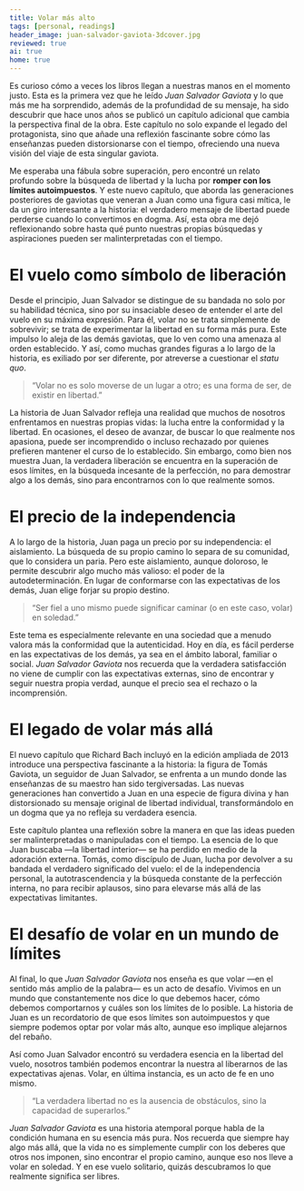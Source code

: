 ```yaml
---
title: Volar más alto
tags: [personal, readings]  
header_image: juan-salvador-gaviota-3dcover.jpg  
reviewed: true  
ai: true
home: true
---
```

Es curioso cómo a veces los libros llegan a nuestras manos en el momento justo. Esta es la primera vez que he leído *Juan Salvador Gaviota* y lo que más me ha sorprendido, además de la profundidad de su mensaje, ha sido descubrir que hace unos años se publicó un capítulo adicional que cambia la perspectiva final de la obra.<!-- excerpt-end --> Este capítulo no solo expande el legado del protagonista, sino que añade una reflexión fascinante sobre cómo las enseñanzas pueden distorsionarse con el tiempo, ofreciendo una nueva visión del viaje de esta singular gaviota.

Me esperaba una fábula sobre superación, pero encontré un relato profundo sobre la búsqueda de libertad y la lucha por **romper con los límites autoimpuestos**. Y este nuevo capítulo, que aborda las generaciones posteriores de gaviotas que veneran a Juan como una figura casi mítica, le da un giro interesante a la historia: el verdadero mensaje de libertad puede perderse cuando lo convertimos en dogma. Así, esta obra me dejó reflexionando sobre hasta qué punto nuestras propias búsquedas y aspiraciones pueden ser malinterpretadas con el tiempo.

# El vuelo como símbolo de liberación

Desde el principio, Juan Salvador se distingue de su bandada no solo por su habilidad técnica, sino por su insaciable deseo de entender el arte del vuelo en su máxima expresión. Para él, volar no se trata simplemente de sobrevivir; se trata de experimentar la libertad en su forma más pura. Este impulso lo aleja de las demás gaviotas, que lo ven como una amenaza al orden establecido. Y así, como muchas grandes figuras a lo largo de la historia, es exiliado por ser diferente, por atreverse a cuestionar el *statu quo*.

> “Volar no es solo moverse de un lugar a otro; es una forma de ser, de existir en libertad.”

La historia de Juan Salvador refleja una realidad que muchos de nosotros enfrentamos en nuestras propias vidas: la lucha entre la conformidad y la libertad. En ocasiones, el deseo de avanzar, de buscar lo que realmente nos apasiona, puede ser incomprendido o incluso rechazado por quienes prefieren mantener el curso de lo establecido. Sin embargo, como bien nos muestra Juan, la verdadera liberación se encuentra en la superación de esos límites, en la búsqueda incesante de la perfección, no para demostrar algo a los demás, sino para encontrarnos con lo que realmente somos.

# El precio de la independencia

A lo largo de la historia, Juan paga un precio por su independencia: el aislamiento. La búsqueda de su propio camino lo separa de su comunidad, que lo considera un paria. Pero este aislamiento, aunque doloroso, le permite descubrir algo mucho más valioso: el poder de la autodeterminación. En lugar de conformarse con las expectativas de los demás, Juan elige forjar su propio destino.

> “Ser fiel a uno mismo puede significar caminar (o en este caso, volar) en soledad.”

Este tema es especialmente relevante en una sociedad que a menudo valora más la conformidad que la autenticidad. Hoy en día, es fácil perderse en las expectativas de los demás, ya sea en el ámbito laboral, familiar o social. *Juan Salvador Gaviota* nos recuerda que la verdadera satisfacción no viene de cumplir con las expectativas externas, sino de encontrar y seguir nuestra propia verdad, aunque el precio sea el rechazo o la incomprensión.

# El legado de volar más allá

El nuevo capítulo que Richard Bach incluyó en la edición ampliada de 2013 introduce una perspectiva fascinante a la historia: la figura de Tomás Gaviota, un seguidor de Juan Salvador, se enfrenta a un mundo donde las enseñanzas de su maestro han sido tergiversadas. Las nuevas generaciones han convertido a Juan en una especie de figura divina y han distorsionado su mensaje original de libertad individual, transformándolo en un dogma que ya no refleja su verdadera esencia.

Este capítulo plantea una reflexión sobre la manera en que las ideas pueden ser malinterpretadas o manipuladas con el tiempo. La esencia de lo que Juan buscaba —la libertad interior— se ha perdido en medio de la adoración externa. Tomás, como discípulo de Juan, lucha por devolver a su bandada el verdadero significado del vuelo: el de la independencia personal, la autotrascendencia y la búsqueda constante de la perfección interna, no para recibir aplausos, sino para elevarse más allá de las expectativas limitantes.

# El desafío de volar en un mundo de límites

Al final, lo que *Juan Salvador Gaviota* nos enseña es que volar —en el sentido más amplio de la palabra— es un acto de desafío. Vivimos en un mundo que constantemente nos dice lo que debemos hacer, cómo debemos comportarnos y cuáles son los límites de lo posible. La historia de Juan es un recordatorio de que esos límites son autoimpuestos y que siempre podemos optar por volar más alto, aunque eso implique alejarnos del rebaño.

Así como Juan Salvador encontró su verdadera esencia en la libertad del vuelo, nosotros también podemos encontrar la nuestra al liberarnos de las expectativas ajenas. Volar, en última instancia, es un acto de fe en uno mismo.

> “La verdadera libertad no es la ausencia de obstáculos, sino la capacidad de superarlos.”

*Juan Salvador Gaviota* es una historia atemporal porque habla de la condición humana en su esencia más pura. Nos recuerda que siempre hay algo más allá, que la vida no es simplemente cumplir con los deberes que otros nos imponen, sino encontrar el propio camino, aunque eso nos lleve a volar en soledad. Y en ese vuelo solitario, quizás descubramos lo que realmente significa ser libres.
